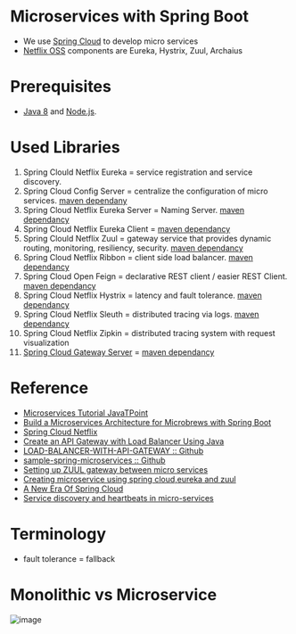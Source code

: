 # Microservices with Spring Boot
* We use [Spring Cloud](https://spring.io/projects/spring-cloud) to develop micro services
* [Netflix OSS](https://netflix.github.io/) components are Eureka, Hystrix, Zuul, Archaius
# Prerequisites
* [Java 8](http://www.oracle.com/technetwork/java/javase/downloads/jdk8-downloads-2133151.html) and [Node.js](https://nodejs.org/).
# Used Libraries
  1. Spring Clould Netflix Eureka = service registration and service discovery. 
  2. Spring Cloud Config Server = centralize the configuration of micro services. [maven dependany](https://mvnrepository.com/artifact/org.springframework.cloud/spring-cloud-config-server)
  3. Spring Cloud Netflix Eureka Server = Naming Server. [maven dependancy](https://mvnrepository.com/artifact/org.springframework.cloud/spring-cloud-starter-netflix-eureka-server)
  4. Spring Cloud Netflix Eureka Client = [maven dependancy](https://mvnrepository.com/artifact/org.springframework.cloud/spring-cloud-starter-netflix-eureka-client)
  5. Spring Clould Netflix Zuul = gateway service that provides dynamic routing, monitoring, resiliency, security. [maven dependancy](https://mvnrepository.com/artifact/org.springframework.cloud/spring-cloud-starter-netflix-zuul)
  6. Spring Cloud Netflix Ribbon = client side load balancer. [maven dependancy](https://mvnrepository.com/artifact/org.springframework.cloud/spring-cloud-starter-netflix-ribbon)
  7. Spring Cloud Open Feign = declarative REST client / easier REST Client. [maven dependancy](https://mvnrepository.com/artifact/org.springframework.cloud/spring-cloud-starter-openfeign)
  8. Spring Cloud Netflix Hystrix = latency and fault tolerance. [maven dependancy](https://mvnrepository.com/artifact/org.springframework.cloud/spring-cloud-starter-netflix-hystrix)
  9. Spring Cloud Netflix Sleuth = distributed tracing via logs. [maven dependancy](https://mvnrepository.com/artifact/org.springframework.cloud/spring-cloud-sleuth-zipkin)
  10. Spring Cloud Netflix Zipkin = distributed tracing system with request visualization
  11. [Spring Cloud Gateway Server](https://spring.io/projects/spring-cloud-gateway) = [maven dependancy](https://mvnrepository.com/artifact/org.springframework.cloud/spring-cloud-gateway-server)
# Reference
* [Microservices Tutorial JavaTPoint](https://www.javatpoint.com/microservices)
* [Build a Microservices Architecture for Microbrews with Spring Boot](https://developer.okta.com/blog/2017/06/15/build-microservices-architecture-spring-boot)
* [Spring Cloud Netflix](https://cloud.spring.io/spring-cloud-netflix/2.0.x/single/spring-cloud-netflix.html)
* [Create an API Gateway with Load Balancer Using Java](https://dzone.com/articles/create-an-api-gateway-with-load-balancer-in-java)
* [LOAD-BALANCER-WITH-API-GATEWAY :: Github](https://github.com/VishnuViswam/LOAD-BALANCER-WITH-API-GATEWAY)
* [sample-spring-microservices :: Github](https://github.com/piomin/sample-spring-microservices)
* [Setting up ZUUL gateway between micro services](https://stackoverflow.com/questions/64427773/setting-up-zuul-gateway-between-micro-services)
* [Creating microservice using spring cloud,eureka and zuul](https://piotrminkowski.wordpress.com/2017/02/05/part-1-creating-microservice-using-spring-cloud-eureka-and-zuul/)
* [A New Era Of Spring Cloud](https://dzone.com/articles/a-new-era-of-spring-cloud)
* [Service discovery and heartbeats in micro-services](https://www.youtube.com/watch?v=lWE_UIbm8NA&list=RDCMUCRPMAqdtSgd0Ipeef7iFsKw&index=26)
# Terminology
* fault tolerance = fallback
# Monolithic vs Microservice
![image](https://user-images.githubusercontent.com/7721150/144594924-f512b8e3-0c1c-4a1f-b5ff-b6361ed657f9.png)




